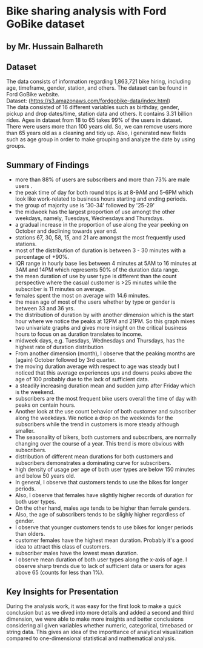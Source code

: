 # Bike sharing analysis with Ford GoBike dataset
## by Mr. Hussain Balhareth

## Dataset

The data consists of information regarding 1,863,721 bike hiring, including age, timeframe, gender, station, and others. The dataset can be found in Ford GoBike website.  
Dataset: (https://s3.amazonaws.com/fordgobike-data/index.html)  
The data consisted of 16 different variables such as birthday, gender, pickup and drop dates/time, station data and others. It contains 3.31 billion rides. Ages in dataset from 18 to 65 takes 99% of the users in dataset. There were users more than 100 years old. So, we can remove users more than 65 years old as a cleaning and tidy up.
Also, i generated new fields such as age group in order to make grouping and analyze the date by using groups.


## Summary of Findings

* more than 88% of users are subscribers and more than 73% are male users .
* the peak time of day for both round trips is at 8-9AM and 5-6PM which look like work-related to business hours starting and ending periods.
* the group of majority use is '30-34' followed by '25-29'
* the midweek has the largest proportion of use amongt the other weekdays, namely, Tuesdays, Wednesdays and Thursdays.
* a gradual increase in the proportion of use along the year peeking on October and declining towards year end.
* stations 67, 30, 58, 15, and 21 are amongst the most frequently used stations.
* most of the distribution of duration is between 3 - 30 minutes with a percentage of +90%.
* IQR range in hourly base lies between 4 minutes at 5AM to 16 minutes at 3AM and 14PM which represents 50% of the duration data range.
* the mean duration of use by user type is different than the count perspective where the casual customer is >25 minutes while the subscriber is 11 minutes on average.
* females spent the most on average with 14.6 minutes.
* the mean age of most of the users whether by type or gender is between 33 and 36 yrs.
* the distribution of duration by with another dimension which is the start hour where we notice the peaks at 12PM and 21PM. So this graph mixes two univariate graphs and gives more insight on the critical business hours to focus on as duration translates to income.
* midweek days, e.g. Tuesdays, Wednesdays and Thursdays, has the highest rate of duration distribution
* From another dimension (month), I observe that the peaking months are (again) October followed by 3rd quarter.
* the moving duration average with respect to age was steady but I noticed that this average experiences ups and downs peaks above the age of 100 probably due to the lack of sufficient data.
* a steadily increasing duration mean and sudden jump after Friday which is the weekend.
* subscribers are the most frequent bike users overall the time of day with peaks on centain hours.
* Another look at the use count behavior of both customer and subscriber along the weekdays. We notice a drop on the weekends for the subscribers while the trend in customers is more steady although smaller.
* The seasonality of bikers, both customers and subscribers, are normally changing over the course of a year. This trend is more obvious with subscribers.
* distribution of different mean durations for both customers and subscribers demonstrates a dominating curve for subscribers.
* high density of usage per age of both user types are below 150 minutes and below 50 years old.
* In general, I observe that customers tends to use the bikes for longer periods.
* Also, I observe that females have slightly higher records of duration for both user types.
* On the other hand, males age tends to be higher than female genders.
* Also, the age of subscribers tends to be slighly higher regardless of gender.
* I observe that younger customers tends to use bikes for longer periods than olders.
* customer females have the highest mean duration. Probably it's a good idea to attract this class of customers.
* subscriber males have the lowest mean duration.
* I observe mean duration of both user types along the x-axis of age. I observe sharp trends due to lack of sufficient data or users for ages above 65 (counts for less than 1%).


## Key Insights for Presentation

During the analysis work, it was easy for the first look to make a quick conclusion but as we dived into more details and added a second and third dimension, we were able to make more insights and better conclusions considering all given variables whether numeric, categorical, timebased or string data. This gives an idea of the importtance of analytical visualization compared to one-dimensional statistical and mathematical analysis.
